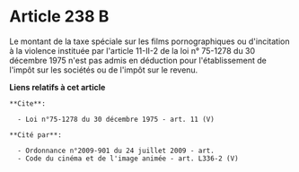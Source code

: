 # Article 238 B

Le montant de la taxe spéciale sur les films pornographiques ou d'incitation à la violence instituée par l'article 11-II-2 de
la loi n° 75-1278 du 30 décembre 1975 n'est pas admis en déduction pour l'établissement de l'impôt sur les sociétés ou de
l'impôt sur le revenu.

**Liens relatifs à cet article**

	**Cite**:

	  - Loi n°75-1278 du 30 décembre 1975 - art. 11 (V)

	**Cité par**:

	  - Ordonnance n°2009-901 du 24 juillet 2009 - art.
	  - Code du cinéma et de l'image animée - art. L336-2 (V)
